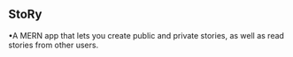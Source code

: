 ## StoRy
 •A MERN app that lets you create public and private stories, as well as read stories from other users.
